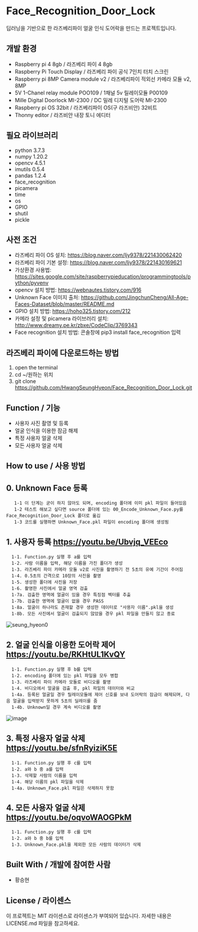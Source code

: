 # Face_Recognition_Door_Lock
딥러닝을 기반으로 한 라즈베리파이 얼굴 인식 도어락을 만드는 프로젝트입니다.

## 개발 환경
  * Raspberry pi 4 8gb / 라즈베리 파이 4 8gb
  * Raspberry Pi Touch Display / 라즈베리 파이 공식 7인치 터치 스크린
  * Raspberry pi 8MP Camera module v2 / 라즈베리파이 적외선 카메라 모듈 v2, 8MP
  * 5V 1-Chanel relay module POO109 / 1채널 5v 릴레이모듈 P00109
  * Mille Digital Doorlock MI-2300 / DC 밀레 디지털 도어락 MI-2300
  * Raspberry pi OS 32bit / 라즈베리파이 OS(구 라즈비안) 32비트
  * Thonny editor / 라즈비안 내장 토니 에디터

## 필요 라이브러리
  * python 3.7.3
  * numpy 1.20.2
  * opencv 4.5.1 
  * imutils 0.5.4
  * pandas 1.2.4
  * face_recognition
  * picamera
  * time
  * os
  * GPIO
  * shutil
  * pickle

## 사전 조건
  * 라즈베리 파이 OS 설치: https://blog.naver.com/ljy9378/221430062420
  * 라즈베리 파이 기본 설정: https://blog.naver.com/ljy9378/221430169621
  * 가상환경 사용법: https://sites.google.com/site/raspberrypieducation/programmingtools/python/pyvenv
  * opencv 설치 방법: https://webnautes.tistory.com/916
  * Unknown Face 이미지 출처: https://github.com/JingchunCheng/All-Age-Faces-Dataset/blob/master/README.md
  * GPIO 설치 방법: https://hoho325.tistory.com/212
  * 카메라 설정 및 picamera 라이브러리 설치: http://www.dreamy.pe.kr/zbxe/CodeClip/3769343
  * Face recognition 설치 방법: 콘솔창에 pip3 install face_recognition 입력
  
## 라즈베리 파이에 다운로드하는 방법
  1. open the terminal
  2. cd ~/원하는 위치
  3. git clone https://github.com/HwangSeungHyeon/Face_Recognition_Door_Lock.git

## Function / 기능
  * 사용자 사진 촬영 및 등록
  * 얼굴 인식을 이용한 잠금 해제
  * 특정 사용자 얼굴 삭제
  * 모든 사용자 얼굴 삭제

## How to use / 사용 방법
  ## 0. Unknown Face 등록
       1-1 이 단계는 굳이 하지 않아도 되며, encoding 폴더에 이미 pkl 파일이 들어있음
       1-2 테스트 해보고 싶다면 source 폴더에 있는 00_Encode_Unknown_Face.py를 Face_Recognition_Door_Lock 폴더로 옮김
       1-3 코드를 실행하면 Unknown_Face.pkl 파일이 encoding 폴더에 생성됨
       
  ## 1. 사용자 등록 https://youtu.be/Ubvjq_VEEco
      1-1. Function.py 실행 후 a를 입력
      1-2. 사람 이름을 입력, 해당 이름을 가진 폴더가 생성
      1-3. 라즈베리 파이 카메라 모듈 v2로 사진을 촬영하기 전 5초의 유예 기간이 주어짐
      1-4. 0.5초의 간격으로 10장의 사진을 촬영
      1-5. 생성한 폴더에 사진을 저장
      1-6. 촬영한 사진에서 얼굴 영역 검출
      1-7a. 검출한 영역에 얼굴이 있을 경우 특징점 벡터를 추출
      1-7b. 검출한 영역에 얼굴이 없을 경우 PASS
      1-8a. 얼굴이 하나라도 존재할 경우 생성한 데이터로 "사용자 이름".pkl을 생성
      1-8b. 모든 사진에서 얼굴이 검출되지 않았을 경우 pkl 파일을 만들지 않고 종료
   ![seung_hyeon0](https://user-images.githubusercontent.com/57141923/118157873-0b050e80-b456-11eb-965f-315b911da261.jpg)

  ## 2. 얼굴 인식을 이용한 도어락 제어 https://youtu.be/RKHtUL1KvQY
      1-1. Function.py 실행 후 b를 입력
      1-2. encoding 폴더에 있는 pkl 파일을 모두 병합
      1-3. 라즈베리 파이 카메라 모듈로 비디오를 촬영
      1-4. 비디오에서 얼굴을 검출 후, pkl 파일의 데이터와 비교
      1-4a. 등록된 얼굴일 경우 릴레이모듈에 제어 신호를 보내 도어락의 잠금이 해제되며, 다음 얼굴을 입력받지 못하게 5초의 딜레이를 줌
      1-4b. Unknown일 경우 계속 비디오를 촬영
  ![image](https://user-images.githubusercontent.com/57141923/118159755-66d09700-b458-11eb-8d1f-3439a15775bc.png)


 ## 3. 특정 사용자 얼굴 삭제 https://youtu.be/sfnRyiziK5E
      1-1. Function.py 실행 후 c를 입력
      1-2. a와 b 중 a를 입력
      1-3. 삭제할 사람의 이름을 입력
      1-4. 해당 이름의 pkl 파일을 삭제
      1-4a. Unknown_Face.pkl 파일은 삭제하지 못함
    
 ## 4. 모든 사용자 얼굴 삭제 https://youtu.be/oqvoWAOGPkM
      1-1. Function.py 실행 후 c를 입력
      1-2. a와 b 중 b를 입력
      1-3. Unknown_Face.pkl을 제외한 모든 사람의 데이터가 삭제

## Built With / 개발에 참여한 사람
 * 황승현

## License / 라이센스
이 프로젝트는 MIT 라이센스로 라이센스가 부여되어 있습니다. 자세한 내용은 LICENSE.md 파일을 참고하세요.
